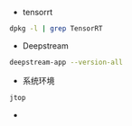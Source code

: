 - tensorrt

```bash
dpkg -l | grep TensorRT
```



- Deepstream

```bash
deepstream-app --version-all
```



- 系统环境

```bash
jtop
```



- 